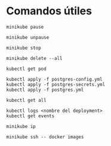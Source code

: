 # Comandos útiles

```
minikube pause
```

```
minikube unpause
```

```
minikube stop
```

```
minikube delete --all
```

```
kubectl get pod

kubectl apply -f postgres-config.yml
kubectl apply -f postgres-secrets.yml
kubectl apply -f postgres.yml
```

```
kubectl get all

kubectl logs <nombre del deployment>
kubectl get events
```

```
minikube ip

minikube ssh -- docker images
```
